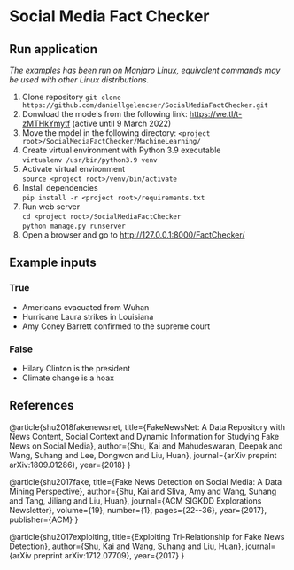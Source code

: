 # Social Media Fact Checker

## Run application

_The examples has been run on Manjaro Linux, equivalent commands may be used with other Linux distributions._

1. Clone repository
```git clone https://github.com/daniellgelencser/SocialMediaFactChecker.git```
2. Donwload the models from the following link: https://we.tl/t-zMTHkYmytf (active until 9 March 2022)
3. Move the model in the following directory: ```<project root>/SocialMediaFactChecker/MachineLearning/```
4. Create virtual environment with Python 3.9 executable \
```virtualenv /usr/bin/python3.9 venv```
5. Activate virtual environment \
```source <project root>/venv/bin/activate```
6. Install dependencies \
```pip install -r <project root>/requirements.txt ```
7. Run web server \
```cd <project root>/SocialMediaFactChecker``` \
```python manage.py runserver```
8. Open a browser and go to http://127.0.0.1:8000/FactChecker/


## Example inputs

### True
- Americans evacuated from Wuhan
- Hurricane Laura strikes in Louisiana
- Amy Coney Barrett confirmed to the supreme court

### False
- Hilary Clinton is the president
- Climate change is a hoax


## References

@article{shu2018fakenewsnet,
  title={FakeNewsNet: A Data Repository with News Content, Social Context and Dynamic Information for Studying Fake News on Social Media},
  author={Shu, Kai and  Mahudeswaran, Deepak and Wang, Suhang and Lee, Dongwon and Liu, Huan},
  journal={arXiv preprint arXiv:1809.01286},
  year={2018}
}

@article{shu2017fake,
  title={Fake News Detection on Social Media: A Data Mining Perspective},
  author={Shu, Kai and Sliva, Amy and Wang, Suhang and Tang, Jiliang and Liu, Huan},
  journal={ACM SIGKDD Explorations Newsletter},
  volume={19},
  number={1},
  pages={22--36},
  year={2017},
  publisher={ACM}
}

@article{shu2017exploiting,
  title={Exploiting Tri-Relationship for Fake News Detection},
  author={Shu, Kai and Wang, Suhang and Liu, Huan},
  journal={arXiv preprint arXiv:1712.07709},
  year={2017}
}
